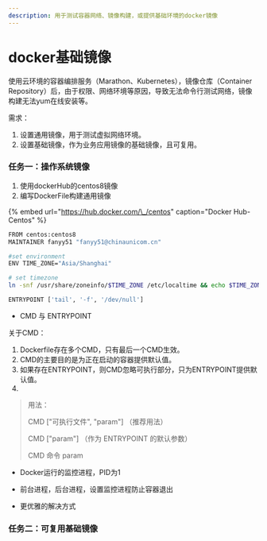 ```yaml
---
description: 用于测试容器网络、镜像构建，或提供基础环境的docker镜像
---
```


# docker基础镜像

使用云环境的容器编排服务（Marathon、Kubernetes），镜像仓库（Container Repository）后，由于权限、网络环境等原因，导致无法命令行测试网络，镜像构建无法yum在线安装等。

需求：

1. 设置通用镜像，用于测试虚拟网络环境。
2. 设置基础镜像，作为业务应用镜像的基础镜像，且可复用。

### 任务一：操作系统镜像

1. 使用dockerHub的centos8镜像
2. 编写DockerFile构建通用镜像

{% embed url="https://hub.docker.com/\_/centos" caption="Docker Hub-Centos" %}

```bash
FROM centos:centos8 
MAINTAINER fanyy51 "fanyy51@chinaunicom.cn"

#set environment
ENV TIME_ZONE="Asia/Shanghai"

# set timezone
ln -snf /usr/share/zoneinfo/$TIME_ZONE /etc/localtime && echo $TIME_ZONE > /etc/timezone

ENTRYPOINT ['tail', '-f', '/dev/null']
```

* CMD 与 ENTRYPOINT

关于CMD：

1. Dockerfile存在多个CMD，只有最后一个CMD生效。
2. CMD的主要目的是为正在启动的容器提供默认值。
3. 如果存在ENTRYPOINT，则CMD忽略可执行部分，只为ENTRYPOINT提供默认值。
4. 
> 用法：
>
> CMD \["可执行文件", "param"\]   （推荐用法）
>
> CMD \["param"\]   （作为 ENTRYPOINT 的默认参数）
>
> CMD 命令 param

* Docker运行的监控进程，PID为1



* 前台进程，后台进程，设置监控进程防止容器退出



* 更优雅的解决方式





### 任务二：可复用基础镜像









